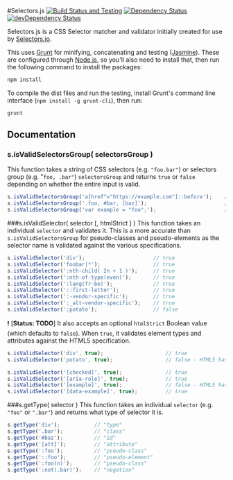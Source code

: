 #Selectors.js
[![Build Status and Testing](https://travis-ci.org/JamesDonnelly/selectors.js.svg?branch=master)](https://travis-ci.org/JamesDonnelly/selectors.js)
[![Dependency Status](https://david-dm.org/JamesDonnelly/selectors.js.svg)](https://david-dm.org/JamesDonnelly/selectors.js)
[![devDependency Status](https://david-dm.org/JamesDonnelly/selectors.js/dev-status.svg)](https://david-dm.org/JamesDonnelly/selectors.js#info=devDependencies)

Selectors.js is a CSS Selector matcher and validator initially created for use by [Selectors.io](https://selectors.io).

This uses [Grunt](http://gruntjs.com) for minifying, concatenating and testing ([Jasmine](http://jasmine.github.io/)). These are configured through [Node.js](https://nodejs.org/en/), so you'll also need to install that, then run the following command to install the packages:

```JavaScript
npm install
```

To compile the dist files and run the testing, install Grunt's command line interface (`npm install -g grunt-cli`), then run:

```JavaScript
grunt
```

## Documentation
### s.isValidSelectorsGroup( selectorsGroup )
This function takes a string of CSS selectors (e.g. `"foo.bar"`) or selectors group (e.g. "`foo, .bar"`) `selectorsGroup` and returns `true` or `false` depending on whether the entire input is valid.

```JavaScript
s.isValidSelectorsGroup('a[href^="https://example.com"]::before');    // true
s.isValidSelectorsGroup('.foo, #bar, [baz]');                         // true
s.isValidSelectorsGroup('var example = "foo";');                      // false
```

###s.isValidSelector( selector [, htmlStrict ] )
This function takes an individual `selector` and validates it. This is a more accurate than `s.isValidSelectorsGroup` for pseudo-classes and pseudo-elements as the selector name is validated against the various specifications.

```JavaScript
s.isValidSelector('div');                      // true
s.isValidSelector('foobar|*');                 // true
s.isValidSelector(':nth-child( 2n + 1 )');     // true
s.isValidSelector(':nth-of-type(even)');       // true
s.isValidSelector(':lang(fr-be)');             // true
s.isValidSelector('::first-letter');           // true
s.isValidSelector(':-vendor-specific');        // true
s.isValidSelector(':_alt-vendor-specific');    // true
s.isValidSelector(':potato');                  // false
```

:heavy_exclamation_mark: [**Status: TODO**]
It also accepts an optional `htmlStrict` Boolean value (which defaults to `false`). When `true`, it validates element types and attributes against the HTML5 specification.


```JavaScript
s.isValidSelector('div', true);                    // true
s.isValidSelector('potato', true);                 // false - HTML5 has no `potato` element

s.isValidSelector('[checked]', true);              // true
s.isValidSelector('[aria-role]', true);            // true
s.isValidSelector('[example]', true);              // false - HTML5 has no `example` attribute
s.isValidSelector('[data-example]', true);         // true
```

###s.getType( selector )
This function takes an individual `selector` (e.g. `"foo"` or `".bar"`) and returns what type of selector it is.

```JavaScript
s.getType('div');           // "type"
s.getType('.bar');          // "class"
s.getType('#baz');          // "id"
s.getType('[att]');         // "attribute"
s.getType(':foo');          // "pseudo-class"
s.getType('::foo');         // "pseudo-element"
s.getType(':foo(n)');       // "pseudo-class"
s.getType(':not(.bar)');    // "negation"
```